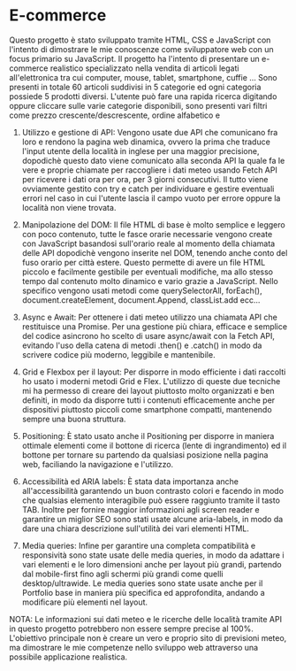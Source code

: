 # E-commerce
Questo progetto è stato sviluppato tramite HTML, CSS e JavaScript con l'intento di dimostrare le mie conoscenze come sviluppatore web con un focus primario su JavaScript. Il progetto ha l'intento di presentare un e-commerce realistico specializzato nella vendita di articoli legati all'elettronica tra cui computer, mouse, tablet, smartphone, cuffie ... Sono presenti in totale 60 articoli suddivisi in 5 categorie ed ogni categoria possiede 5 prodotti diversi. L'utente può fare una rapida ricerca digitando oppure cliccare sulle varie categorie disponibili, sono presenti vari filtri come prezzo crescente/descrescente, ordine alfabetico e

1) Utilizzo e gestione di API:
Vengono usate due API che comunicano fra loro e rendono la pagina web dinamica, ovvero la prima che traduce l'input utente della località in inglese per una maggior precisione, dopodichè questo dato viene comunicato alla seconda API la quale fa le vere e proprie chiamate per raccogliere i dati meteo usando Fetch API per ricevere i dati ora per ora, per 3 giorni consecutivi. Il tutto viene ovviamente gestito con try e catch per individuare e gestire eventuali errori nel caso in cui l'utente lascia il campo vuoto per errore oppure la località non viene trovata.

2) Manipolazione del DOM:
Il file HTML di base è molto semplice e leggero con poco contenuto, tutte le fasce orarie necessarie vengono create con JavaScript basandosi sull'orario reale al momento della chiamata delle API dopodichè vengono inserite nel DOM, tenendo anche conto del fuso orario per città estere. Questo permette di avere un file HTML piccolo e facilmente gestibile per eventuali modifiche, ma allo stesso tempo dal contenuto molto dinamico e vario grazie a JavaScript. Nello specifico vengono usati metodi come querySelectorAll, forEach(), document.createElement, document.Append, classList.add ecc...

3) Async e Await:
Per ottenere i dati meteo utilizzo una chiamata API che restituisce una Promise. Per una gestione più chiara, efficace e semplice del codice asincrono ho scelto di usare async/await con la Fetch API, evitando l'uso della catena di metodi .then() e .catch() in modo da scrivere codice più moderno, leggibile e mantenibile.

4) Grid e Flexbox per il layout:
Per disporre in modo efficiente i dati raccolti ho usato i moderni metodi Grid e Flex. L'utilizzo di queste due tecniche mi ha permesso di creare dei layout piuttosto molto organizzati e ben definiti, in modo da disporre tutti i contenuti efficacemente anche per dispositivi piuttosto piccoli come smartphone compatti, mantenendo sempre una buona struttura.

5) Positioning:
È stato usato anche il Positioning per disporre in maniera ottimale elementi come il bottone di ricerca (lente di ingrandimento) ed il bottone per tornare su partendo da qualsiasi posizione nella pagina web, faciliando la navigazione e l'utilizzo.

6) Accessibilità ed ARIA labels:
È stata data importanza anche all'accessibilità garantendo un buon contrasto colori e facendo in modo che qualsias elemento interagibile può essere raggiunto tramite il tasto TAB. Inoltre per fornire maggior informazioni agli screen reader e garantire un miglior SEO sono stati usate alcune aria-labels, in modo da dare una chiara descrizione sull'utilità dei vari elementi HTML.

7) Media queries:
Infine per garantire una completa compatibilità e responsività sono state usate delle media queries, in modo da adattare i vari elementi e le loro dimensioni anche per layout più grandi, partendo dal mobile-first fino agli schermi più grandi come quelli desktop/ultrawide. Le media queries sono state usate anche per il Portfolio base in maniera più specifica ed approfondita, andando a modificare più elementi nel layout.

NOTA:
Le informazioni sui dati meteo e le ricerche delle località tramite API in questo progetto potrebbero non essere sempre precise al 100%. L'obiettivo principale non è creare un vero e proprio sito di previsioni meteo, ma dimostrare le mie competenze nello sviluppo web attraverso una possibile applicazione realistica.
